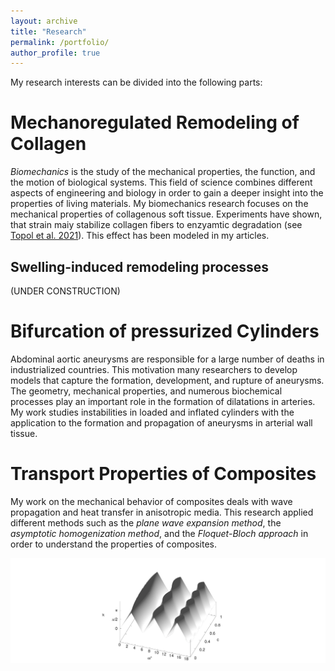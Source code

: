 ```yaml
---
layout: archive
title: "Research"
permalink: /portfolio/
author_profile: true
---
```



My research interests can be divided into the following parts:

# Mechanoregulated Remodeling of Collagen

_Biomechanics_ is the study of the mechanical properties, the function, and the motion of biological systems.
This field of science combines different aspects of engineering and biology in order to gain a deeper insight into the properties of living materials.
My biomechanics research focuses on the mechanical properties of collagenous soft tissue. 
Experiments have shown, that strain maiy stabilize collagen fibers to enzyamtic degradation (see [Topol et al. 2021](https://doi.org/10.1115/1.4052752)). This effect has been modeled in my articles.<br/>

## Swelling-induced remodeling processes

(UNDER CONSTRUCTION)


# Bifurcation of pressurized Cylinders

Abdominal aortic aneurysms are responsible for a large number of deaths in industrialized countries.
This motivation many researchers to develop models that capture the formation, development, and rupture of aneurysms.
The geometry, mechanical properties, and numerous biochemical processes play an important role in the formation of dilatations in arteries.
My work studies instabilities in loaded and inflated cylinders with the application to the formation and propagation of aneurysms in arterial wall tissue.<br/>



# Transport Properties of Composites

My work on the mechanical behavior of composites deals with wave propagation and  heat transfer in anisotropic media.
This research applied different methods such as the _plane wave expansion method_, the _asymptotic homogenization method_, and the _Floquet-Bloch approach_ in order to understand the properties of composites.


![Dispersion](/images/RealNEW.png)

